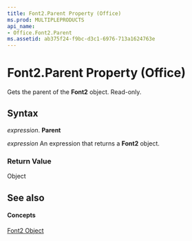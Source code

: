 ```yaml
---
title: Font2.Parent Property (Office)
ms.prod: MULTIPLEPRODUCTS
api_name:
- Office.Font2.Parent
ms.assetid: ab375f24-f9bc-d3c1-6976-713a1624763e
---
```



# Font2.Parent Property (Office)

Gets the parent of the  **Font2** object. Read-only.


## Syntax

 _expression_. **Parent**

 _expression_ An expression that returns a **Font2** object.


### Return Value

Object


## See also


#### Concepts


[Font2 Object](font2-object-office.md)


